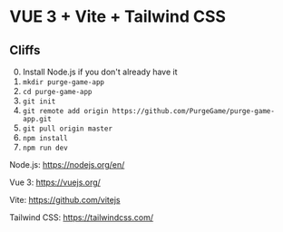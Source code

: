 # VUE 3 + Vite + Tailwind CSS

## Cliffs
0. Install Node.js if you don't already have it
1. `mkdir purge-game-app`
2. `cd purge-game-app`
3. `git init`
4. `git remote add origin https://github.com/PurgeGame/purge-game-app.git`
5. `git pull origin master`
6. `npm install`
7. `npm run dev`

Node.js: https://nodejs.org/en/

Vue 3: https://vuejs.org/

Vite: https://github.com/vitejs

Tailwind CSS: https://tailwindcss.com/
